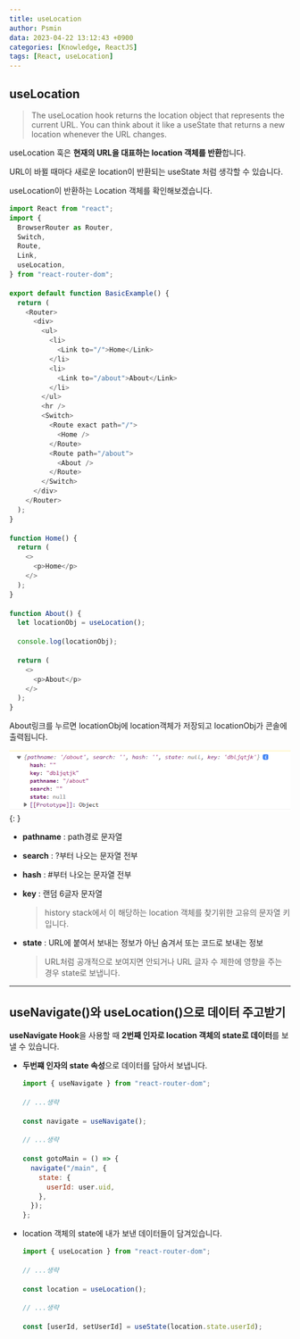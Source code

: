 ```yaml
---
title: useLocation
author: Psmin
data: 2023-04-22 13:12:43 +0900
categories: [Knowledge, ReactJS]
tags: [React, useLocation]
---
```


## useLocation

> The useLocation hook returns the location object that represents the current URL. You can think about it like a useState that returns a new location whenever the URL changes.

useLocation 훅은 **현재의 URL을 대표하는 location 객체를 반환**합니다.

URL이 바뀔 때마다 새로운 location이 반환되는 useState 처럼 생각할 수 있습니다.

useLocation이 반환하는 Location 객체를 확인해보겠습니다.

```js
import React from "react";
import {
  BrowserRouter as Router,
  Switch,
  Route,
  Link,
  useLocation,
} from "react-router-dom";

export default function BasicExample() {
  return (
    <Router>
      <div>
        <ul>
          <li>
            <Link to="/">Home</Link>
          </li>
          <li>
            <Link to="/about">About</Link>
          </li>
        </ul>
        <hr />
        <Switch>
          <Route exact path="/">
            <Home />
          </Route>
          <Route path="/about">
            <About />
          </Route>
        </Switch>
      </div>
    </Router>
  );
}

function Home() {
  return (
    <>
      <p>Home</p>
    </>
  );
}

function About() {
  let locationObj = useLocation();

  console.log(locationObj);

  return (
    <>
      <p>About</p>
    </>
  );
}
```

About링크를 누르면 locationObj에 location객체가 저장되고 locationObj가 콘솔에 출력됩니다.

![location-obj](/assets/img/location-obj.png){: }

- **pathname** : path경로 문자열
- **search** : ?부터 나오는 문자열 전부
- **hash** : #부터 나오는 문자열 전부
- **key** : 랜덤 6글자 문자열

  > history stack에서 이 해당하는 location 객체를 찾기위한 고유의 문자열 키입니다.

- **state** : URL에 붙여서 보내는 정보가 아닌 숨겨서 또는 코드로 보내는 정보

  > URL처럼 공개적으로 보여지면 안되거나 URL 글자 수 제한에 영향을 주는 경우 state로 보냅니다.

---

## useNavigate()와 useLocation()으로 데이터 주고받기

**useNavigate Hook**을 사용할 때 **2번째 인자로 location 객체의 state로 데이터**를 보낼 수 있습니다.

- **두번쨰 인자의 state 속성**으로 데이터를 담아서 보냅니다.

  ```js
  import { useNavigate } from "react-router-dom";

  // ...생략

  const navigate = useNavigate();

  // ...생략

  const gotoMain = () => {
    navigate("/main", {
      state: {
        userId: user.uid,
      },
    });
  };
  ```

- location 객체의 state에 내가 보낸 데이터들이 담겨있습니다.

  ```js
  import { useLocation } from "react-router-dom";

  // ...생략

  const location = useLocation();

  // ...생략

  const [userId, setUserId] = useState(location.state.userId);
  ```
